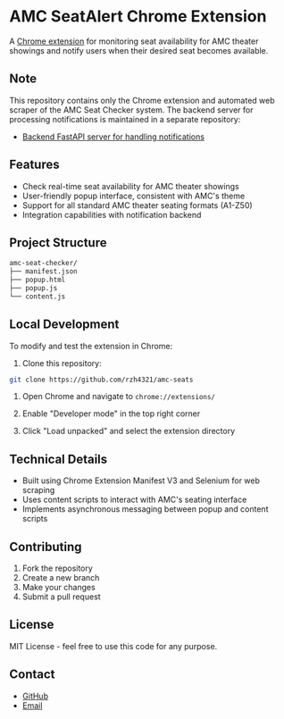 # AMC SeatAlert Chrome Extension

A [Chrome extension](https://chromewebstore.google.com/detail/amc-seatalert/gcehgmpfomiadbpkllbhmckebodcjkbe) for monitoring seat availability for AMC theater showings and notify users when their desired seat becomes available.

## Note

This repository contains only the Chrome extension and automated web scraper of the AMC Seat Checker system. The backend server for processing notifications is maintained in a separate repository:

- [Backend FastAPI server for handling notifications](https://github.com/rzh4321/amc-seats-backend)

## Features

- Check real-time seat availability for AMC theater showings
- User-friendly popup interface, consistent with AMC's theme
- Support for all standard AMC theater seating formats (A1-Z50)
- Integration capabilities with notification backend

## Project Structure

```txt
amc-seat-checker/
├── manifest.json
├── popup.html
├── popup.js
└── content.js
```

## Local Development

To modify and test the extension in Chrome:

1. Clone this repository:

```bash
git clone https://github.com/rzh4321/amc-seats
```

1. Open Chrome and navigate to `chrome://extensions/`

2. Enable "Developer mode" in the top right corner

3. Click "Load unpacked" and select the extension directory

## Technical Details

- Built using Chrome Extension Manifest V3 and Selenium for web scraping
- Uses content scripts to interact with AMC's seating interface
- Implements asynchronous messaging between popup and content scripts

## Contributing

1. Fork the repository
2. Create a new branch
3. Make your changes
4. Submit a pull request

## License

MIT License - feel free to use this code for any purpose.

## Contact

- [GitHub](https://github.com/rzh4321)
- [Email](rzh4321@gmail.com)
